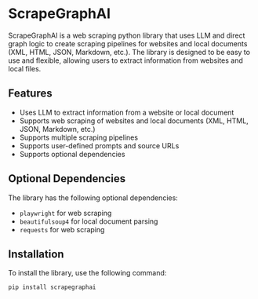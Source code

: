 # ScrapeGraphAI

ScrapeGraphAI is a web scraping python library that uses LLM and direct graph logic to create scraping pipelines for websites and local documents (XML, HTML, JSON, Markdown, etc.). The library is designed to be easy to use and flexible, allowing users to extract information from websites and local files.

## Features

*   Uses LLM to extract information from a website or local document
*   Supports web scraping of websites and local documents (XML, HTML, JSON, Markdown, etc.)
*   Supports multiple scraping pipelines
*   Supports user-defined prompts and source URLs
*   Supports optional dependencies

## Optional Dependencies

The library has the following optional dependencies:

*   `playwright` for web scraping
*   `beautifulsoup4` for local document parsing
*   `requests` for web scraping

## Installation

To install the library, use the following command:

```bash
pip install scrapegraphai
```

